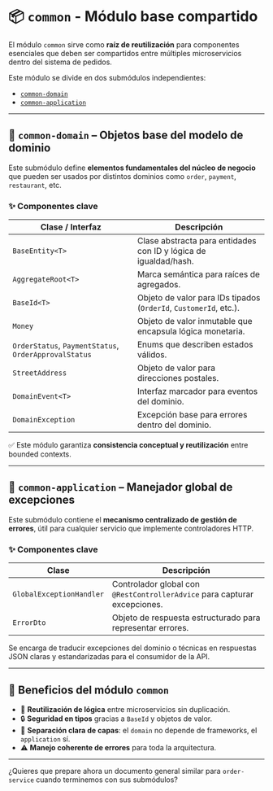 # 📦 `common` - Módulo base compartido

El módulo `common` sirve como **raíz de reutilización** para componentes esenciales que deben ser compartidos entre múltiples microservicios dentro del sistema de pedidos.

Este módulo se divide en dos submódulos independientes:

- [`common-domain`](./common-domain/readme.md)
- [`common-application`](./common-application/readme.md)

---

## 📂 `common-domain` – Objetos base del modelo de dominio

Este submódulo define **elementos fundamentales del núcleo de negocio** que pueden ser usados por distintos dominios como `order`, `payment`, `restaurant`, etc.

### ✨ Componentes clave

| Clase / Interfaz                | Descripción                                                                 |
|-------------------------------|-----------------------------------------------------------------------------|
| `BaseEntity<T>`               | Clase abstracta para entidades con ID y lógica de igualdad/hash.            |
| `AggregateRoot<T>`           | Marca semántica para raíces de agregados.                                   |
| `BaseId<T>`                  | Objeto de valor para IDs tipados (`OrderId`, `CustomerId`, etc.).           |
| `Money`                      | Objeto de valor inmutable que encapsula lógica monetaria.                   |
| `OrderStatus`, `PaymentStatus`, `OrderApprovalStatus` | Enums que describen estados válidos.                           |
| `StreetAddress`              | Objeto de valor para direcciones postales.                                  |
| `DomainEvent<T>`             | Interfaz marcador para eventos del dominio.                                 |
| `DomainException`            | Excepción base para errores dentro del dominio.                             |

✅ Este módulo garantiza **consistencia conceptual y reutilización** entre bounded contexts.

---

## 📂 `common-application` – Manejador global de excepciones

Este submódulo contiene el **mecanismo centralizado de gestión de errores**, útil para cualquier servicio que implemente controladores HTTP.

### ✨ Componentes clave

| Clase                         | Descripción                                                                 |
|------------------------------|------------------------------------------------------------------------------|
| `GlobalExceptionHandler`     | Controlador global con `@RestControllerAdvice` para capturar excepciones.   |
| `ErrorDto`                   | Objeto de respuesta estructurado para representar errores.                  |

Se encarga de traducir excepciones del dominio o técnicas en respuestas JSON claras y estandarizadas para el consumidor de la API.

---

## 🧠 Beneficios del módulo `common`

- 🔁 **Reutilización de lógica** entre microservicios sin duplicación.
- 🔒 **Seguridad en tipos** gracias a `BaseId` y objetos de valor.
- 🧱 **Separación clara de capas**: el `domain` no depende de frameworks, el `application` sí.
- ⚠️ **Manejo coherente de errores** para toda la arquitectura.

---

¿Quieres que prepare ahora un documento general similar para `order-service` cuando terminemos con sus submódulos?